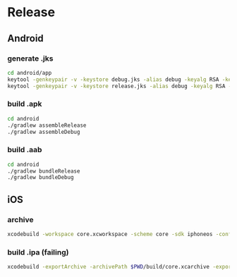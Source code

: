 # Release

## Android

### generate .jks

```sh
cd android/app
keytool -genkeypair -v -keystore debug.jks -alias debug -keyalg RSA -keysize 2048 -validity 10000
keytool -genkeypair -v -keystore release.jks -alias debug -keyalg RSA -keysize 2048 -validity 10000

```

### build .apk

```sh
cd android
./gradlew assembleRelease
./gradlew assembleDebug
```

### build .aab

```sh
cd android
./gradlew bundleRelease
./gradlew bundleDebug
```

## iOS

### archive

```sh
xcodebuild -workspace core.xcworkspace -scheme core -sdk iphoneos -configuration AppStoreDistribution archive -archivePath $PWD/build/app.xcarchive
```

### build .ipa (failing)

```sh
xcodebuild -exportArchive -archivePath $PWD/build/core.xcarchive -exportOptionsPlist core/exportOptions.plist -exportPath $PWD/build
```
